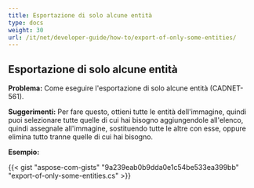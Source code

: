 ```yaml
---
title: Esportazione di solo alcune entità
type: docs
weight: 30
url: /it/net/developer-guide/how-to/export-of-only-some-entities/
---
```


## **Esportazione di solo alcune entità**

**Problema:** Come eseguire l'esportazione di solo alcune entità (CADNET-561).

**Suggerimenti:** Per fare questo, ottieni tutte le entità dell'immagine, quindi puoi selezionare tutte quelle di cui hai bisogno aggiungendole all'elenco, quindi assegnale all'immagine, sostituendo tutte le altre con esse, oppure elimina tutto tranne quelle di cui hai bisogno.

**Esempio:**

{{< gist "aspose-com-gists" "9a239eab0b9dda0e1c54be533ea399bb" "export-of-only-some-entities.cs" >}}
